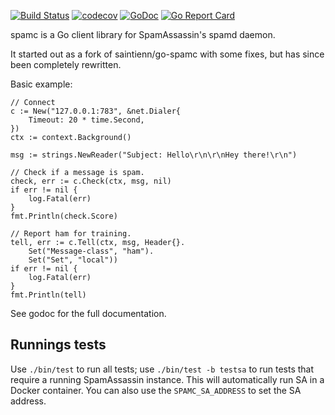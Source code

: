 [![Build Status](https://travis-ci.org/Teamwork/spamc.svg?branch=master)](https://travis-ci.org/Teamwork/spamc)
[![codecov](https://codecov.io/gh/Teamwork/spamc/branch/master/graph/badge.svg?token=n0k8YjbQOL)](https://codecov.io/gh/Teamwork/spamc)
[![GoDoc](https://godoc.org/github.com/Teamwork/spamc?status.svg)](https://teamwork.github.io/spamc/)
[![Go Report Card](https://goreportcard.com/badge/github.com/Teamwork/spamc)](https://goreportcard.com/report/github.com/Teamwork/spamc)

spamc is a Go client library for SpamAssassin's spamd daemon.

It started out as a fork of saintienn/go-spamc with some fixes, but has since
been completely rewritten.

Basic example:

	// Connect
	c := New("127.0.0.1:783", &net.Dialer{
		Timeout: 20 * time.Second,
	})
	ctx := context.Background()

	msg := strings.NewReader("Subject: Hello\r\n\r\nHey there!\r\n")

	// Check if a message is spam.
	check, err := c.Check(ctx, msg, nil)
	if err != nil {
		log.Fatal(err)
	}
	fmt.Println(check.Score)

	// Report ham for training.
	tell, err := c.Tell(ctx, msg, Header{}.
		Set("Message-class", "ham").
		Set("Set", "local"))
	if err != nil {
		log.Fatal(err)
	}
	fmt.Println(tell)

See godoc for the full documentation.

Runnings tests
--------------

Use `./bin/test` to run all tests; use `./bin/test -b testsa` to run tests that
require a running SpamAssassin instance. This will automatically run SA in a
Docker container. You can also use the `SPAMC_SA_ADDRESS` to set the SA address.
